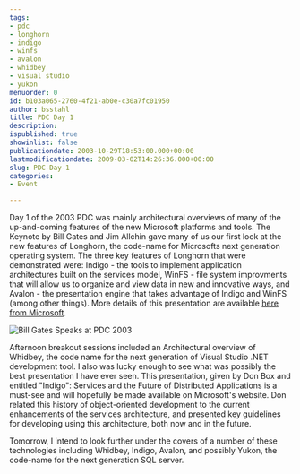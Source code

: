```yaml
---
tags:
- pdc
- longhorn
- indigo
- winfs
- avalon
- whidbey
- visual studio
- yukon
menuorder: 0
id: b103a065-2760-4f21-ab0e-c30a7fc01950
author: bsstahl
title: PDC Day 1
description: 
ispublished: true
showinlist: false
publicationdate: 2003-10-29T18:53:00.000+00:00
lastmodificationdate: 2009-03-02T14:26:36.000+00:00
slug: PDC-Day-1
categories:
- Event

---
```

Day 1 of the 2003 PDC was mainly architectural overviews of many of the up-and-coming features of the new Microsoft platforms and tools. The Keynote by Bill Gates and Jim Allchin gave many of us our first look at the new features of Longhorn, the code-name for Microsofts next generation operating system. The three key features of Longhorn that were demonstrated were: Indigo - the tools to implement application architectures built on the services model, WinFS - file system improvments that will allow us to organize and view data in new and innovative ways, and Avalon - the presentation engine that takes advantage of Indigo and WinFS (among other things). More details of this presentation are available [here from Microsoft](http://web.archive.org/web/20031029040436/http://www.microsoft.com/presspass/press/2003/oct03/10-27PDC03NextWavePR.asp).

![Bill Gates Speaks at PDC 2003](http://web.archive.org/web/20040116024603/http://www.microsoft.com/presspass/images/press/2003/10-27pdc_l.jpg)

Afternoon breakout sessions included an Architectural overview of Whidbey, the code name for the next generation of Visual Studio .NET development tool. I also was lucky enough to see what was possibly the best presentation I have ever seen. This presentation, given by Don Box and entitled "Indigo": Services and the Future of Distributed Applications is a must-see and will hopefully be made available on Microsoft's website. Don related this history of object-oriented development to the current enhancements of the services architecture, and presented key guidelines for developing using this architecture, both now and in the future.

Tomorrow, I intend to look further under the covers of a number of these technologies including Whidbey, Indigo, Avalon, and possibly Yukon, the code-name for the next generation SQL server.